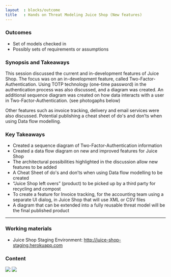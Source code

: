 ```yaml
---
layout  : blocks/outcome
title   : Hands on Threat Modeling Juice Shop (New features)
---
```


### Outcomes

- Set of models checked in  
- Possibly sets of requirements or assumptions

### Synopsis and Takeaways

This session discussed the current and in-development features of Juice Shop. The focus was on an in-development feature, called Two-Factor-Authentication. Using TOTP technology (one-time password) in the authentication process was also discussed, and a diagram was created. An additional sequence diagram was created on how data interacts with a user in Two-Factor-Authentication.  (see photogaphs below)

Other features such as invoice tracking, delivery and email services were also discussed. Potential publishing a cheat sheet of do's and don’ts when using Data flow modelling.

### Key Takeaways

- Created a sequence diagram of Two-Factor-Authentication information
- Created a data flow diagram on new and improved features for Juice Shop
- The architectural possibilities highlighted in the discussion allow new features to be added
- A Cheat Sheet of do's and don’ts when using Data flow modelling to be created
- “Juice Shop left overs” (product) to be picked up by a third party for recycling and compost
- To create a feature for Invoice tracking, for the accounting team using a separate UI dialog, in Juice Shop that will use XML or CSV files
- A diagram that can be extended into a fully reusable threat model will be the final published product

--- 

### Working materials

* Juice Shop Staging Environment: <http://juice-shop-staging.herokuapp.com>

### Content

[![](https://raw.githubusercontent.com/OWASP/owasp-summit-2017/master/Working-Sessions/Threat-Model/whiteboard-photos/PM-2-Picture-1.jpg)](https://raw.githubusercontent.com/OWASP/owasp-summit-2017/master/Working-Sessions/Threat-Model/whiteboard-photos/PM-2-Picture-1.jpg)
[![](https://raw.githubusercontent.com/OWASP/owasp-summit-2017/master/Working-Sessions/Threat-Model/whiteboard-photos/PM-2-Picture-2.jpg)](https://raw.githubusercontent.com/OWASP/owasp-summit-2017/master/Working-Sessions/Threat-Model/whiteboard-photos/PM-2-Picture-2.jpg)

